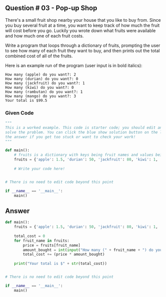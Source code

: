## Question # 03 - Pop-up Shop
There's a small fruit shop nearby your house that you like to buy from. Since you buy several fruit at a time, you want to keep track of how much the fruit will cost before you go. Luckily you wrote down what fruits were available and how much one of each fruit costs. 

Write a program that loops through a dictionary of fruits, prompting the user to see how many of each fruit they want to buy, and then prints out the total combined cost of all of the fruits.

Here is an example run of the program (user input is in bold italics):

```
How many (apple) do you want?: 2
How many (durian) do you want?: 0
How many (jackfruit) do you want?: 1
How many (kiwi) do you want?: 0
How many (rambutan) do you want?: 1
How many (mango) do you want?: 3
Your total is $99.5
```

### Given Code
```python
"""
This is a worked example. This code is starter code; you should edit and run it to 
solve the problem. You can click the blue show solution button on the left to see 
the answer if you get too stuck or want to check your work!
"""

def main():
    # fruits is a dictionary with keys being fruit names and values being the price of the corresponding fruit
    fruits = {'apple': 1.5, 'durian': 50, 'jackfruit': 80, 'kiwi': 1, 'rambutan': 1.5, 'mango': 5}
    
    # Write your code here!


# There is no need to edit code beyond this point

if __name__ == '__main__':
    main()
```

## Answer
```python
def main():
    fruits = {'apple': 1.5, 'durian': 50, 'jackfruit': 80, 'kiwi': 1, 'rambutan': 1.5, 'mango': 5}
    
    total_cost = 0
    for fruit_name in fruits:
        price = fruits[fruit_name]
        amount_bought = int(input("How many (" + fruit_name + ") do you want to buy?: "))
        total_cost += (price * amount_bought)
    
    print("Your total is $" + str(total_cost))


# There is no need to edit code beyond this point

if __name__ == '__main__':
    main()
```